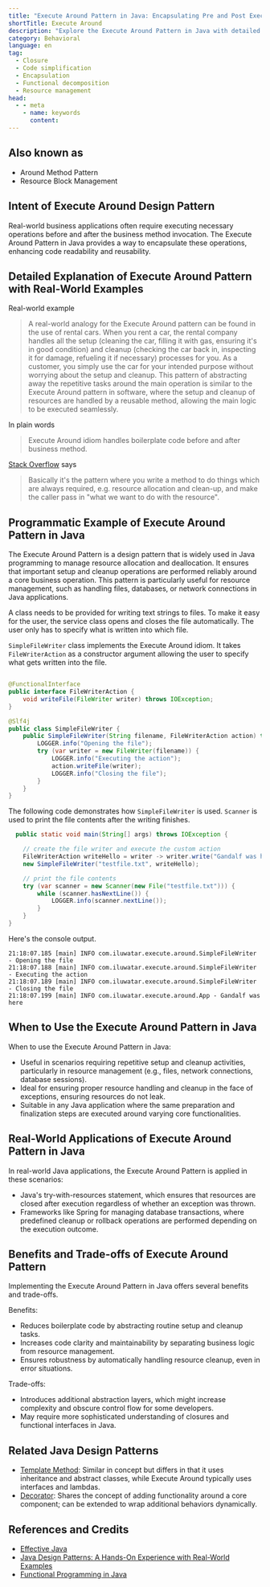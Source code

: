 ```yaml
---
title: "Execute Around Pattern in Java: Encapsulating Pre and Post Execution Steps"
shortTitle: Execute Around
description: "Explore the Execute Around Pattern in Java with detailed explanations, real-world examples, and best practices. Learn how to implement this design pattern to streamline resource management."
category: Behavioral
language: en
tag:
  - Closure
  - Code simplification
  - Encapsulation
  - Functional decomposition
  - Resource management
head:
  - - meta
    - name: keywords
      content:
---
```


## Also known as

* Around Method Pattern
* Resource Block Management

## Intent of Execute Around Design Pattern

Real-world business applications often require executing necessary operations before and after the business method
invocation. The Execute Around Pattern in Java provides a way to encapsulate these operations, enhancing code
readability and reusability.

## Detailed Explanation of Execute Around Pattern with Real-World Examples

Real-world example

> A real-world analogy for the Execute Around pattern can be found in the use of rental cars. When you rent a car, the
> rental company handles all the setup (cleaning the car, filling it with gas, ensuring it's in good condition) and
> cleanup (checking the car back in, inspecting it for damage, refueling it if necessary) processes for you. As a
> customer, you simply use the car for your intended purpose without worrying about the setup and cleanup. This pattern of
> abstracting away the repetitive tasks around the main operation is similar to the Execute Around pattern in software,
> where the setup and cleanup of resources are handled by a reusable method, allowing the main logic to be executed
> seamlessly.

In plain words

> Execute Around idiom handles boilerplate code before and after business method.

[Stack Overflow](https://stackoverflow.com/questions/341971/what-is-the-execute-around-idiom) says

> Basically it's the pattern where you write a method to do things which are always required, e.g. resource allocation
> and clean-up, and make the caller pass in "what we want to do with the resource".

## Programmatic Example of Execute Around Pattern in Java

The Execute Around Pattern is a design pattern that is widely used in Java programming to manage resource allocation and
deallocation. It ensures that important setup and cleanup operations are performed reliably around a core business
operation. This pattern is particularly useful for resource management, such as handling files, databases, or network
connections in Java applications.

A class needs to be provided for writing text strings to files. To make it easy for the user, the service class opens
and closes the file automatically. The user only has to specify what is written into which file.

`SimpleFileWriter` class implements the Execute Around idiom. It takes `FileWriterAction` as a constructor argument
allowing the user to specify what gets written into the file.

```java

@FunctionalInterface
public interface FileWriterAction {
    void writeFile(FileWriter writer) throws IOException;
}

@Slf4j
public class SimpleFileWriter {
    public SimpleFileWriter(String filename, FileWriterAction action) throws IOException {
        LOGGER.info("Opening the file");
        try (var writer = new FileWriter(filename)) {
            LOGGER.info("Executing the action");
            action.writeFile(writer);
            LOGGER.info("Closing the file");
        }
    }
}
```

The following code demonstrates how `SimpleFileWriter` is used. `Scanner` is used to print the file contents after the
writing finishes.

```java
  public static void main(String[] args) throws IOException {

    // create the file writer and execute the custom action
    FileWriterAction writeHello = writer -> writer.write("Gandalf was here");
    new SimpleFileWriter("testfile.txt", writeHello);

    // print the file contents
    try (var scanner = new Scanner(new File("testfile.txt"))) {
        while (scanner.hasNextLine()) {
            LOGGER.info(scanner.nextLine());
        }
    }
}
```

Here's the console output.

```
21:18:07.185 [main] INFO com.iluwatar.execute.around.SimpleFileWriter - Opening the file
21:18:07.188 [main] INFO com.iluwatar.execute.around.SimpleFileWriter - Executing the action
21:18:07.189 [main] INFO com.iluwatar.execute.around.SimpleFileWriter - Closing the file
21:18:07.199 [main] INFO com.iluwatar.execute.around.App - Gandalf was here
```

## When to Use the Execute Around Pattern in Java

When to use the Execute Around Pattern in Java:

* Useful in scenarios requiring repetitive setup and cleanup activities, particularly in resource management (e.g.,
  files, network connections, database sessions).
* Ideal for ensuring proper resource handling and cleanup in the face of exceptions, ensuring resources do not leak.
* Suitable in any Java application where the same preparation and finalization steps are executed around varying core
  functionalities.

## Real-World Applications of Execute Around Pattern in Java

In real-world Java applications, the Execute Around Pattern is applied in these scenarios:

* Java's try-with-resources statement, which ensures that resources are closed after execution regardless of whether an
  exception was thrown.
* Frameworks like Spring for managing database transactions, where predefined cleanup or rollback operations are
  performed depending on the execution outcome.

## Benefits and Trade-offs of Execute Around Pattern

Implementing the Execute Around Pattern in Java offers several benefits and trade-offs.

Benefits:

* Reduces boilerplate code by abstracting routine setup and cleanup tasks.
* Increases code clarity and maintainability by separating business logic from resource management.
* Ensures robustness by automatically handling resource cleanup, even in error situations.

Trade-offs:

* Introduces additional abstraction layers, which might increase complexity and obscure control flow for some
  developers.
* May require more sophisticated understanding of closures and functional interfaces in Java.

## Related Java Design Patterns

* [Template Method](https://java-design-patterns.com/patterns/template-method/): Similar in concept but differs in that
  it uses inheritance and abstract classes, while Execute Around typically uses interfaces and lambdas.
* [Decorator](https://java-design-patterns.com/patterns/decorator/): Shares the concept of adding functionality around a
  core component; can be extended to wrap additional behaviors dynamically.

## References and Credits

* [Effective Java](https://amzn.to/4aDdWbs)
* [Java Design Patterns: A Hands-On Experience with Real-World Examples](https://amzn.to/3vUGApm)
* [Functional Programming in Java](https://amzn.to/3JUIc5Q)
